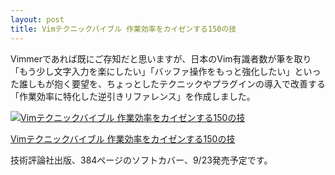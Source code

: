 ```yaml
---
layout: post
title: Vimテクニックバイブル 作業効率をカイゼンする150の技
---
```


Vimmerであれば既にご存知だと思いますが、日本のVim有識者数が筆を取り「もう少し文字入力を楽にしたい」「バッファ操作をもっと強化したい」といった誰しもが抱く要望を、ちょっとしたテクニックやプラグインの導入で改善する「作業効率に特化した逆引きリファレンス」を作成しました。

[![Vimテクニックバイブル 作業効率をカイゼンする150の技](http://ec3.images-amazon.com/images/I/51-u-wPOtlL._SL500_AA300_.jpg)](http://www.amazon.co.jp/Vim%E3%83%86%E3%82%AF%E3%83%8B%E3%83%83%E3%82%AF%E3%83%90%E3%82%A4%E3%83%96%E3%83%AB-%EF%BD%9E%E4%BD%9C%E6%A5%AD%E5%8A%B9%E7%8E%87%E3%82%92%E3%82%AB%E3%82%A4%E3%82%BC%E3%83%B3%E3%81%99%E3%82%8B150%E3%81%AE%E6%8A%80-Vim%E3%82%B5%E3%83%9D%E3%83%BC%E3%82%BF%E3%83%BC%E3%82%BA/dp/4774147958)

[Vimテクニックバイブル 作業効率をカイゼンする150の技](http://www.amazon.co.jp/Vim%E3%83%86%E3%82%AF%E3%83%8B%E3%83%83%E3%82%AF%E3%83%90%E3%82%A4%E3%83%96%E3%83%AB-%EF%BD%9E%E4%BD%9C%E6%A5%AD%E5%8A%B9%E7%8E%87%E3%82%92%E3%82%AB%E3%82%A4%E3%82%BC%E3%83%B3%E3%81%99%E3%82%8B150%E3%81%AE%E6%8A%80-Vim%E3%82%B5%E3%83%9D%E3%83%BC%E3%82%BF%E3%83%BC%E3%82%BA/dp/4774147958)

技術評論社出版、384ページのソフトカバー、9/23発売予定です。


